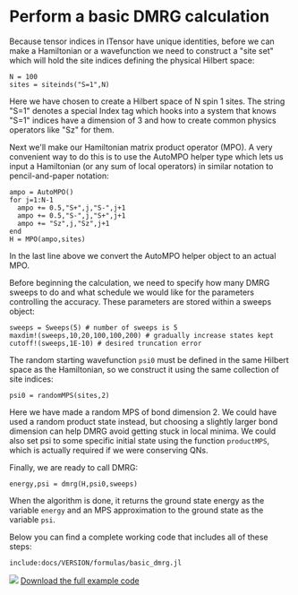 # Perform a basic DMRG calculation #

Because tensor indices in ITensor have unique identities, before we can make a Hamiltonian
or a wavefunction we need to construct a "site set" which will hold the site indices defining
the physical Hilbert space:

    N = 100
    sites = siteinds("S=1",N)

Here we have chosen to create a Hilbert space of N spin 1 sites. The string "S=1"
denotes a special Index tag which hooks into a system that knows "S=1" indices have
a dimension of 3 and how to create common physics operators like "Sz" for them.

Next we'll make our Hamiltonian matrix product operator (MPO). A very 
convenient way to do this is to use the AutoMPO helper type which lets 
us input a Hamiltonian (or any sum of local operators) in similar notation
to pencil-and-paper notation:

    ampo = AutoMPO()
    for j=1:N-1
      ampo += 0.5,"S+",j,"S-",j+1
      ampo += 0.5,"S-",j,"S+",j+1
      ampo += "Sz",j,"Sz",j+1
    end
    H = MPO(ampo,sites)

In the last line above we convert the AutoMPO helper object to an actual MPO.

Before beginning the calculation, we need to specify how many DMRG sweeps to do and
what schedule we would like for the parameters controlling the accuracy.
These parameters are stored within a sweeps object:

    sweeps = Sweeps(5) # number of sweeps is 5
    maxdim!(sweeps,10,20,100,100,200) # gradually increase states kept
    cutoff!(sweeps,1E-10) # desired truncation error

The random starting wavefunction `psi0` must be defined in the same Hilbert space
as the Hamiltonian, so we construct it using the same collection of site indices:

    psi0 = randomMPS(sites,2)

Here we have made a random MPS of bond dimension 2. We could have used a random product
state instead, but choosing a slightly larger bond dimension can help DMRG avoid getting
stuck in local minima. We could also set psi to some specific initial state using the 
function `productMPS`, which is actually required if we were conserving QNs.

Finally, we are ready to call DMRG:

    energy,psi = dmrg(H,psi0,sweeps)

When the algorithm is done, it returns the ground state energy as the variable `energy` and an MPS 
approximation to the ground state as the variable `psi`.

Below you can find a complete working code that includes all of these steps:

    include:docs/VERSION/formulas/basic_dmrg.jl

<img class="icon" src="docs/VERSION/install.png"/>&nbsp;<a href="docs/VERSION/formulas/basic_dmrg.jl">Download the full example code</a>
